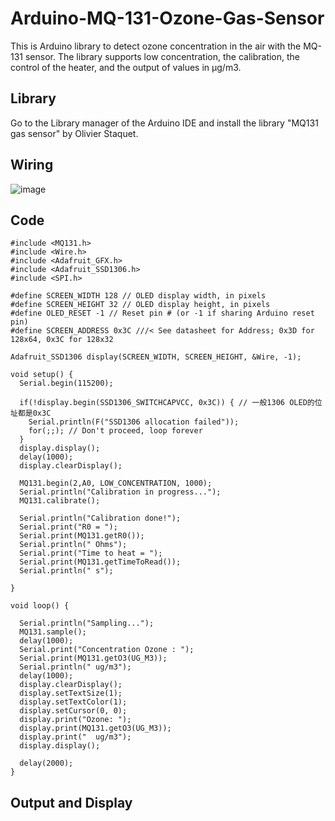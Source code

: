 # Arduino-MQ-131-Ozone-Gas-Sensor

This is Arduino library to detect ozone concentration in the air with the MQ-131 sensor. The library supports low concentration, the calibration, the control of the heater, and the output of values in µg/m3.

## Library
Go to the Library manager of the Arduino IDE and install the library "MQ131 gas sensor" by Olivier Staquet.

## Wiring
![image](https://github.com/eksan99/Arduino-MQ-131-Ozone-Gas-Sensor/assets/156219322/45273eb2-8cd6-418d-8237-2dd4021e8ce9)

## Code
```
#include <MQ131.h>
#include <Wire.h>
#include <Adafruit_GFX.h>
#include <Adafruit_SSD1306.h>
#include <SPI.h>

#define SCREEN_WIDTH 128 // OLED display width, in pixels
#define SCREEN_HEIGHT 32 // OLED display height, in pixels
#define OLED_RESET -1 // Reset pin # (or -1 if sharing Arduino reset pin)
#define SCREEN_ADDRESS 0x3C ///< See datasheet for Address; 0x3D for 128x64, 0x3C for 128x32

Adafruit_SSD1306 display(SCREEN_WIDTH, SCREEN_HEIGHT, &Wire, -1);

void setup() {
  Serial.begin(115200);

  if(!display.begin(SSD1306_SWITCHCAPVCC, 0x3C)) { // 一般1306 OLED的位址都是0x3C
    Serial.println(F("SSD1306 allocation failed"));
    for(;;); // Don't proceed, loop forever
  }
  display.display();
  delay(1000);
  display.clearDisplay();
  
  MQ131.begin(2,A0, LOW_CONCENTRATION, 1000); 
  Serial.println("Calibration in progress...");
  MQ131.calibrate();

  Serial.println("Calibration done!");
  Serial.print("R0 = ");
  Serial.print(MQ131.getR0());
  Serial.println(" Ohms");
  Serial.print("Time to heat = ");
  Serial.print(MQ131.getTimeToRead());
  Serial.println(" s");

}

void loop() {
  
  Serial.println("Sampling...");
  MQ131.sample();
  delay(1000);
  Serial.print("Concentration Ozone : ");
  Serial.print(MQ131.getO3(UG_M3));
  Serial.println(" ug/m3");
  delay(1000);
  display.clearDisplay();
  display.setTextSize(1);
  display.setTextColor(1);
  display.setCursor(0, 0);
  display.print("Ozone: ");
  display.print(MQ131.getO3(UG_M3));
  display.print("  ug/m3");
  display.display(); 

  delay(2000);
}
```
## Output and Display


